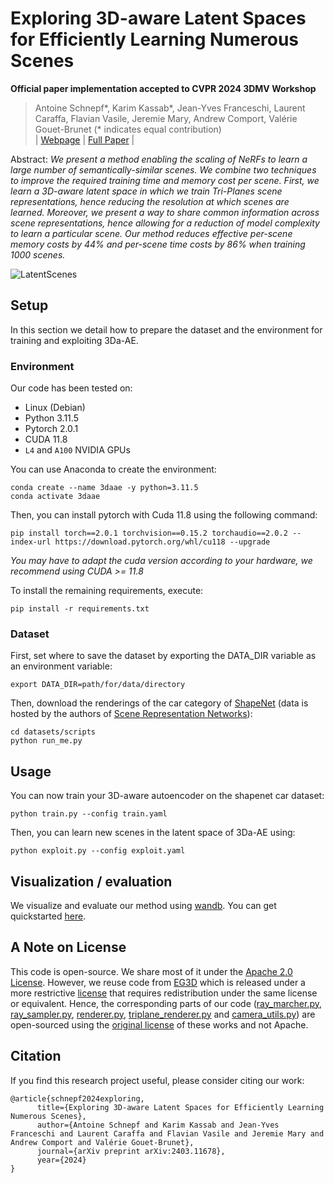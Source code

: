 # Exploring 3D-aware Latent Spaces for Efficiently Learning Numerous Scenes
**Official paper implementation accepted to CVPR 2024 3DMV Workshop**
> Antoine Schnepf*, Karim Kassab*, Jean-Yves Franceschi, Laurent Caraffa, Flavian Vasile, Jeremie Mary, Andrew Comport, Valérie Gouet-Brunet (* indicates equal contribution)<br>
| [Webpage](https://3da-ae.github.io/) | [Full Paper](https://arxiv.org/abs/2403.11678) |<br>

Abstract: *We present a method enabling the scaling of NeRFs to learn a large number of semantically-similar scenes. We combine two techniques to improve the required training time and memory cost per scene. First, we learn a 3D-aware latent space in which we train Tri-Planes scene representations, hence reducing the resolution at which scenes are learned. Moreover, we present a way to share common information across scene representations, hence allowing for a reduction of model complexity to learn a particular scene. Our method reduces effective per-scene memory costs by 44% and per-scene time costs by 86% when training 1000 scenes.*


![LatentScenes](https://github.com/AntoineSchnepf/3da-ae/assets/85931369/50862207-2868-4718-955b-7c473cf12f72)



## Setup
In this section we detail how to prepare the dataset and the environment for training and exploiting 3Da-AE.

### Environment 
Our code has been tested on:
- Linux (Debian)
- Python 3.11.5
- Pytorch 2.0.1
- CUDA 11.8
- `L4` and `A100` NVIDIA GPUs


You can use Anaconda to create the environment:
```
conda create --name 3daae -y python=3.11.5
conda activate 3daae
```
Then, you can install pytorch with Cuda 11.8 using the following command:
```
pip install torch==2.0.1 torchvision==0.15.2 torchaudio==2.0.2 --index-url https://download.pytorch.org/whl/cu118 --upgrade
```
_You may have to adapt the cuda version according to your hardware, we recommend using CUDA >= 11.8_

To install the remaining requirements, execute:
```
pip install -r requirements.txt
```

### Dataset

First, set where to save the dataset by exporting the DATA_DIR variable as an environment variable:

```
export DATA_DIR=path/for/data/directory
```

Then, download the renderings of the car category of [ShapeNet](https://shapenet.org/) (data is hosted by the authors of [Scene Representation Networks](https://www.vincentsitzmann.com/srns/)):


```
cd datasets/scripts
python run_me.py 
```


## Usage
You can now train your 3D-aware autoencoder on the shapenet car dataset:
```
python train.py --config train.yaml
```

Then, you can learn new scenes in the latent space of 3Da-AE using:
```
python exploit.py --config exploit.yaml
```
## Visualization / evaluation
We visualize and evaluate our method using [wandb](https://wandb.ai/site). You can get quickstarted [here](https://docs.wandb.ai/quickstart).


## A Note on License

This code is open-source. We share most of it under the [Apache 2.0 License](https://www.apache.org/licenses/LICENSE-2.0).
However, we reuse code from [EG3D](https://github.com/NVlabs/eg3d) which is released under a more restrictive [license](ae/volume_rendering/LICENSE.txt) that requires redistribution under the same license or equivalent. 
Hence, the corresponding parts of our code ([ray_marcher.py](ae/volume_rendering/ray_marcher.py), [ray_sampler.py](ae/volume_rendering/ray_sampler.py), [renderer.py](ae/volume_rendering/renderer.py), [triplane_renderer.py](ae/triplane_renderer.py) and [camera_utils.py](ae/camera_utils.py)) are open-sourced using the [original license](https://github.com/NVlabs/eg3d/blob/main/LICENSE.txt) of these works and not Apache. 

## Citation

If you find this research project useful, please consider citing our work:
```
@article{schnepf2024exploring,
      title={Exploring 3D-aware Latent Spaces for Efficiently Learning Numerous Scenes}, 
      author={Antoine Schnepf and Karim Kassab and Jean-Yves Franceschi and Laurent Caraffa and Flavian Vasile and Jeremie Mary and Andrew Comport and Valérie Gouet-Brunet},
      journal={arXiv preprint arXiv:2403.11678},
      year={2024}
}
```

